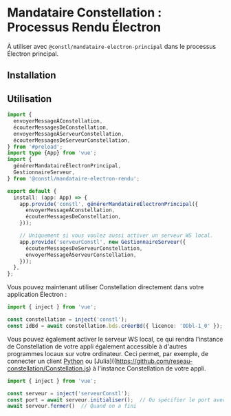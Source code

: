 # Mandataire Constellation : Processus Rendu Électron

À utiliser avec `@constl/mandataire-electron-principal` dans le processus Électron principal.

## Installation

## Utilisation

```TypeScript
import {
  envoyerMessageÀConstellation,
  écouterMessagesDeConstellation,
  envoyerMessageÀServeurConstellation,
  écouterMessagesDeServeurConstellation,
} from '#preload';
import type {App} from 'vue';
import {
  générerMandataireÉlectronPrincipal,
  GestionnaireServeur,
} from '@constl/mandataire-electron-rendu';

export default {
  install: (app: App) => {
    app.provide('constl', générerMandataireÉlectronPrincipal({
      envoyerMessageÀConstellation,
      écouterMessagesDeConstellation,
    }));

    // Uniquement si vous voulez aussi activer un serveur WS local.
    app.provide('serveurConstl', new GestionnaireServeur({
      écouterMessagesDeServeurConstellation,
      envoyerMessageÀServeurConstellation,
    }));
  },
};

```

Vous pouvez maintenant utiliser Constellation directement dans votre application Électron :

```TypeScript
import { inject } from 'vue';

const constellation = inject('constl');
const idBd = await constellation.bds.créerBd({ licence: 'ODbl-1_0' });
```

Vous pouvez également activer le serveur WS local, ce qui rendra l'instance de Constellation de votre appli
également accessible à d'autres programmes locaux sur votre ordinateur. Ceci permet, par exemple,
de connecter un client [Python](https://github.com/reseau-constellation/client-python) ou 
[Julia]((https://github.com/reseau-constellation/Constellation.js) à l'instance Constellation de votre appli.

```TypeScript
import { inject } from 'vue';

const serveur = inject('serveurConstl');
const port = await serveur.initialiser();  // Ou spécifier le port avec serveur.initialiser(PORT);
await serveur.fermer()  // Quand on a fini
```
